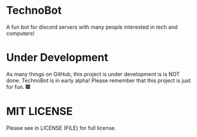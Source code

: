 # TechnoBot
A fun bot for discord servers with many people interested in tech and computers! 

# Under Development
As many things on GitHub, this project is under development is is NOT done. TechnoBot is in early alpha! Please remember that this project is just for fun. 🎆

# MIT LICENSE
Please see in LICENSE (FILE) for full license.
